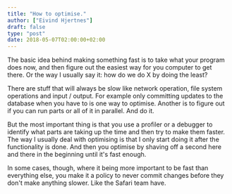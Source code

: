 ```yaml
---
title: "How to optimise."
author: ["Eivind Hjertnes"]
draft: false
type: "post"
date: 2018-05-07T02:00:00+02:00
---
```


The basic idea behind making something fast is to take what your program
does now, and then figure out the easiest way for you computer to get
there. Or the way I usually say it: how do we do X by doing the least?

There are stuff that will always be slow like network operation, file
system operations and input / output. For example only committing
updates to the database when you have to is one way to optimise. Another
is to figure out if you can run parts or all of it in parallel. And do
it.

But the most important thing is that you use a profiler or a debugger to
identify what parts are taking up the time and then try to make them
faster. The way I usually deal with optimising is that I only start
doing it after the functionality is done. And then you optimise by
shaving off a second here and there in the beginning until it's fast
enough.

In some cases, though, where it being more important to be fast than
everything else, you make it a policy to never commit changes before
they don't make anything slower. Like the Safari team have.
